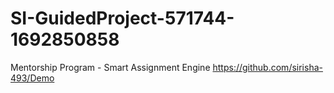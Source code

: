 # SI-GuidedProject-571744-1692850858
Mentorship Program - Smart Assignment Engine
https://github.com/sirisha-493/Demo
